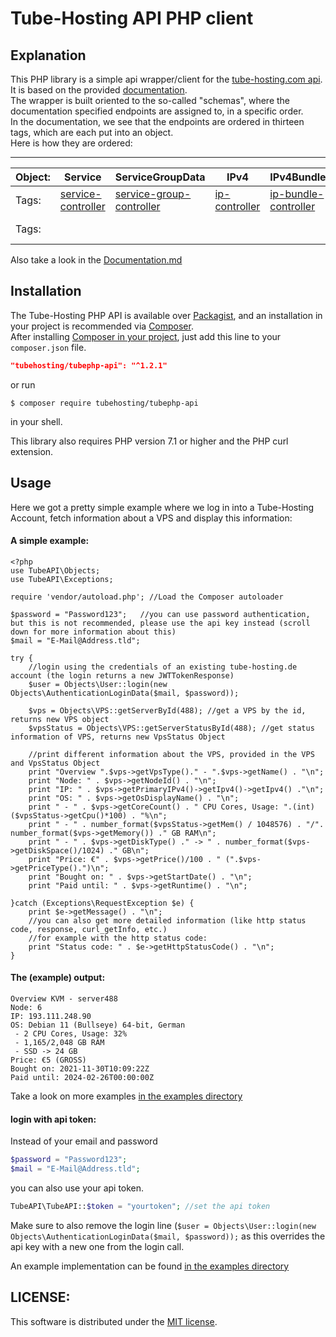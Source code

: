 # Tube-Hosting API PHP client

## Explanation

This PHP library is a simple api wrapper/client for the [tube-hosting.com api](https://api.tube-hosting.com). <br>
It is based on the provided [documentation](https://doc.api.tube-hosting.com/#/). <br>
The wrapper is built oriented to the so-called "schemas", where the documentation specified endpoints are assigned to, in a specific order. <br> 
In the documentation, we see that the endpoints are ordered in thirteen tags, which are each put into an object.  <br>
Here is how they are ordered: 

---

| Object: | Service                                                                     | ServiceGroupData                                                                        | IPv4                                                              | IPv4Bundle                                                                      | DedicatedInstanceRequest                                                                    | VPS                                                                 | User                                                                                       | Payment                                                                     | Template                                                                     | Dedicated                                                                        |
|---------|-----------------------------------------------------------------------------|-----------------------------------------------------------------------------------------|-------------------------------------------------------------------|---------------------------------------------------------------------------------|---------------------------------------------------------------------------------------------|---------------------------------------------------------------------|--------------------------------------------------------------------------------------------|-----------------------------------------------------------------------------|------------------------------------------------------------------------------|----------------------------------------------------------------------------------|
| Tags:   | [service-controller](https://doc.api.tube-hosting.com/#/service-controller) | [service-group-controller](https://doc.api.tube-hosting.com/#/service-group-controller) | [ip-controller](https://doc.api.tube-hosting.com/#/ip-controller) | [ip-bundle-controller](https://doc.api.tube-hosting.com/#/ip-bundle-controller) | [admin-dedicated-repository](https://doc.api.tube-hosting.com/#/admin-dedicated-repository) | [vps-controller](https://doc.api.tube-hosting.com/#/vps-controller) | [authentication-controller](https://doc.api.tube-hosting.com/#/authentication-controller)  | [payment-controller](https://doc.api.tube-hosting.com/#/payment-controller) | [template-controlle](https://doc.api.tube-hosting.com/#/template-controller) | [dedicated-controller](https://doc.api.tube-hosting.com/#/dedicated-controller)  |
| Tags:   |                                                                             |                                                                                         |                                                                   |                                                                                 |                                                                                             |                                                                     | [me-controller](https://doc.api.tube-hosting.com/#/me-controller)                          | [order-controller](https://doc.api.tube-hosting.com/#/order-controller)     |                                                                              |                                                                                  |

Also take a look in the [Documentation.md](Documentation.md) 

## Installation

The Tube-Hosting PHP API is available over [Packagist](https://packagist.org/packages/tubehosting/tubephp-api), and an installation in your project is recommended via [Composer](https://getcomposer.org). <br>
After installing [Composer in your project](https://getcomposer.org/download/), just add this line to your `composer.json` file.
```json
"tubehosting/tubephp-api": "^1.2.1"
```
or run 
```shell
$ composer require tubehosting/tubephp-api
```
in your shell. 

This library also requires PHP version 7.1 or higher and the PHP curl extension.

## Usage

Here we got a pretty simple example where we log in into a Tube-Hosting Account, fetch information about a VPS and display this information:

#### A simple example:
```phpt
<?php
use TubeAPI\Objects; 
use TubeAPI\Exceptions;

require 'vendor/autoload.php'; //Load the Composer autoloader

$password = "Password123";   //you can use password authentication, but this is not recommended, please use the api key instead (scroll down for more information about this) 
$mail = "E-Mail@Address.tld"; 

try {
    //login using the credentials of an existing tube-hosting.de account (the login returns a new JWTTokenResponse)
    $user = Objects\User::login(new Objects\AuthenticationLoginData($mail, $password)); 
    
    $vps = Objects\VPS::getServerById(488); //get a VPS by the id, returns new VPS object
    $vpsStatus = Objects\VPS::getServerStatusById(488); //get status information of VPS, returns new VpsStatus Object

    //print different information about the VPS, provided in the VPS and VpsStatus Object 
    print "Overview ".$vps->getVpsType()." - ".$vps->getName() . "\n"; 
    print "Node: " . $vps->getNodeId() . "\n"; 
    print "IP: " . $vps->getPrimaryIPv4()->getIpv4()->getIpv4() ."\n"; 
    print "OS: " . $vps->getOsDisplayName() . "\n"; 
    print " - " . $vps->getCoreCount() . " CPU Cores, Usage: ".(int)($vpsStatus->getCpu()*100) . "%\n"; 
    print " - " . number_format($vpsStatus->getMem() / 1048576) . "/".  number_format($vps->getMemory()) ." GB RAM\n"; 
    print " - " . $vps->getDiskType() ." -> " . number_format($vps->getDiskSpace()/1024) ." GB\n"; 
    print "Price: €" . $vps->getPrice()/100 . " (".$vps->getPriceType().")\n"; 
    print "Bought on: " . $vps->getStartDate() . "\n";
    print "Paid until: " . $vps->getRuntime() . "\n";

}catch (Exceptions\RequestException $e) {
    print $e->getMessage() . "\n";
    //you can also get more detailed information (like http status code, response, curl_getInfo, etc.)
    //for example with the http status code: 
    print "Status code: " . $e->getHttpStatusCode() . "\n";
}
```

#### The (example) output:

```
Overview KVM - server488
Node: 6
IP: 193.111.248.90
OS: Debian 11 (Bullseye) 64-bit, German
 - 2 CPU Cores, Usage: 32%
 - 1,165/2,048 GB RAM
 - SSD -> 24 GB
Price: €5 (GROSS)
Bought on: 2021-11-30T10:09:22Z
Paid until: 2024-02-26T00:00:00Z
```

Take a look on more examples [in the examples directory](Examples/)

#### login with api token:

Instead of your email and password 
```php
$password = "Password123"; 
$mail = "E-Mail@Address.tld"; 
```
you can also use your api token.
```php
TubeAPI\TubeAPI::$token = "yourtoken"; //set the api token
```

Make sure to also remove the login line (`$user = Objects\User::login(new Objects\AuthenticationLoginData($mail, $password));` as this overrides the api key with a new one from the login call. 

An example implementation can be found [in the examples directory](Examples/vpsOverviewToken/vpsOverviewToken.php)

## LICENSE: 
This software is distributed under the [MIT license](https://github.com/TubeHosting/TubePHP-API/blob/main/LICENSE).